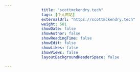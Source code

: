 ```yaml
---
                title: "scottmckendry.tech"
                tags: [个人网站]
                externalUrl: "https://scottmckendry.tech"
                weight: 501
                showDate: false
                showAuthor: false
                showReadingTime: false
                showEdit: false
                showLikes: false
                showViews: false
                layoutBackgroundHeaderSpace: false
                
---
```


